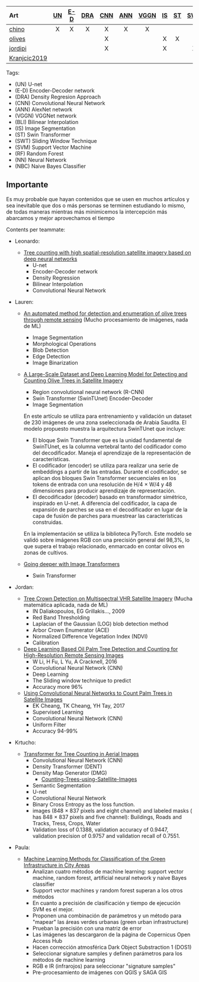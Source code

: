 | Art                                      | <a href="#UN">UN</a> | <a href="#E-D">E-D</a> | <a href="#DRA">DRA</a> | <a href="#CNN">CNN</a> | <a href="#ANN">ANN</a> | <a href="#VGGN">VGGN</a> | <a href="#IS">IS</a> | <a href="#ST">ST</a> | <a href="#SWT">SWT</a> | <a href="#SVM">SVM</a> | <a href="#RF">RF</a> | <a href="#NN">NN</a> | <a href="#NBC">NBC</a> |
|:---------------------------------------- |:--------------------:|:----------------------:|:----------------------:|:----------------------:|:----------------------:|:------------------------:|:--------------------:|:--------------------:|:----------------------:|:----------------------:|:--------------------:|:--------------------:|:----------------------:|
| <a href="#chino">chino</a>               | X                    | X                      | X                      | X                      | X                      | X                        |                      |                      |                        |                        |                      |                      |                        |
| <a href="#olive_satellite">olives</a>    |                      |                        |                        | X                      |                        |                          | X                    | X                    |                        |                        |                      |                      |                        |
| <a href="#jordipi">jordipi</a>           |                      |                        |                        | X                      |                        |                          | X                    |                      | X                      |                        |                      |                      |                        |
| <a href="#Kranjcic2019">Kranjcic2019</a> |                      |                        |                        |                        |                        |                          |                      |                      |                        | X                      | X                    | X                    | X                      |

Tags:

* (<a id="UN">UN</a>) U-net
* (<a id="E-D">E-D</a>) Encoder-Decoder network
* (<a id="DRA">DRA</a>) Density Regresion Approach 
* (<a id="CNN">CNN</a>) Convolutional Neural Network
* (<a id="ANN">ANN</a>) AlexNet network
* (<a id="VGGN">VGGN</a>) VGGNet network
* (<a id="BLI">BLI</a>) Bilinear Interpolation
* (<a id="IS">IS</a>) Image Segmentation
* (<a id="ST">ST</a>) Swin Transformer
* (<a id="SWT">SWT</a>) Sliding Window Technique
* (<a id="SVM">SVM</a>) Support Vector Machine
* (<a id="RF">RF</a>) Random Forest
* (<a id="NN">NN</a>) Neural Network
* (<a id="NBC">NBC</a>) Naive Bayes Classifier

## Importante

  Es muy probable que hayan contenidos que se usen en muchos artículos y sea inevitable que dos o más personas se terminen estudiando lo mismo, de todas maneras mientras más minimicemos la intercepción más abarcamos y mejor aprovechamos el tiempo

Contents per teammate:

* Leonardo:
  
  * <a href = "https://www.sciencedirect.com/science/article/pii/S1470160X21002569#b0045" id = "chino">Tree counting with high spatial-resolution satellite imagery based on deep neural networks</a>
    * U-net
    * Encoder-Decoder network
    * Density Regression
    * Bilinear Interpolation
    * Convolutional Neural Network

* Lauren:
  
  * <a href = "https://ieeexplore.ieee.org/abstract/document/9104983/" id = "image_processing"> An automated method for detection and enumeration of olive trees through remote sensing</a> (Mucho procesamiento de imágenes, nada de ML)
    
    * Image Segmentation
    * Morphological Operations
    * Blob Detection 
    * Edge Detection      
    * Image Binarization
  
  * <a href = "https://www.hindawi.com/journals/cin/2022/1549842/" id = "olive_satellite"> A Large-Scale Dataset and Deep Learning Model for Detecting and Counting Olive Trees in Satellite Imagery</a>
    
    * Region convolutional neural network (R-CNN)
    * Swin Transformer (SwinTUnet) Encoder-Decoder
    * Image Segmentation
    
    En este artículo se utiliza para entrenamiento y validación un dataset de 230 imágenes de una zona sseleccionada de Arabia Saudita. El modelo propuesto muestra la arquitectura SwinTUnet  que incluye:
    
    * El bloque Swin Transformer que es la unidad fundamental de SwinTUnet, es la columna vertebral tanto del codificador como del decodificador. Maneja el aprendizaje de la representación de características. 
    * El codificador (encoder) se utiliza para realizar una serie de embeddings a partir de las entradas.  Durante el codificador, se aplican dos bloques Swin Transformer secuenciales en los tokens de entrada con una resolución de H/4 × W/4 y 48 dimensiones para producir aprendizaje de representación.
    * El decodificador (decoder) basado en transformador simétrico, inspirado en U-net.  A diferencia del codificador, la capa de expansión de parches se usa en el decodificador en lugar de la capa de fusión de parches para muestrear las características construidas. 
    
    En la implementación se utiliza la biblioteca PyTorch. Este modelo se validó sobre imágenes RGB con una precisión general del 98,3%, lo que supera el trabajo relacionado, enmarcado en contar olivos en zonas de cultivos.
  
  * <a href = "https://openaccess.thecvf.com/content/ICCV2021/papers/Touvron_Going_Deeper_With_Image_Transformers_ICCV_2021_paper.pdf" id = "transform"> Going deeper with Image Transformers</a>
    
    * Swin Transformer

* Jordan:
  
  * <a href = "https://www.researchgate.net/profile/Ioannis-Daliakopoulos/publication/273216095_Tree_Crown_Detection_on_Multispectral_VHR_Satellite_Imagery/links/57286d0008aee491cb42f0f6/Tree-Crown-Detection-on-Multispectral-VHR-Satellite-Imagery.pdf" id = "jordipi"> Tree Crown Detection on Multispectral VHR Satellite Imagery</a> (Mucha matemática aplicada, nada de ML)
    * IN Daliakopoulos, EG Grillakis…, 2009
    * Red Band Thresholding
    * Laplacian of the Gaussian (LOG) blob detection method
    * Arbor Crown Enumerator (ACE)
    * Normalized Difference Vegetation Index (NDVI)
    * Calibration
  * <a href = "https://www.mdpi.com/173204" id = "jordipi"> Deep Learning Based Oil Palm Tree Detection and Counting for High-Resolution Remote Sensing Images</a>
    * W Li, H Fu, L Yu, A Cracknell, 2016
    * Convolutional Neural Network (CNN)
    * Deep Learning
    * The Sliding window technique to predict
    * Accuracy more 96%
  * <a href = "https://arxiv.org/abs/1701.06462" id = "jordipi"> Using Convolutional Neural Networks to Count Palm Trees in Satellite Images</a>
    * EK Cheang, TK Cheang, YH Tay, 2017
    * Supervised Learning
    * Convolutional Neural Network (CNN)
    * Uniform Filter
    * Accuracy 94-99%

* Krtucho:
  
  * <a href = "https://www.mdpi.com/2072-4292/14/3/476" id = "Krtucho"> Transformer for Tree Counting in Aerial Images </a>
    * Convolutional Neural Network (CNN)
    * Density Transformer (DENT)
    * Density Map Generator (DMG)
      * <a href = "https://github.com/A2Amir/Counting-Trees-using-Satellite-Images" id = "Krtucho"> Counting-Trees-using-Satellite-Images </a>
    * Semantic Segmentation
    * U-net
    * Convolutional Neural Network
    * Binary Cross Entropy as the loss function.
    * images (848 × 837 pixels and eight channel) and labeled masks ( has 848 × 837 pixels and five channel): Buildings, Roads and Tracks, Tress, Crops, Water
    * Validation loss of 0.1388, validation accuracy of 0.9447, validation precision of 0.9757 and validation recall of 0.7551.

* Paula:
  
  * <a href = "https://www.mdpi.com/558116" id = Kranjcic2019> Machine Learning Methods for Classification of the Green Infrastructure in City Areas </a>        
    * Analizan cuatro métodos de machine learning: support vector machine, random forest, artificial neural network y naive Bayes classifier 
    * Support vector machines y random forest superan a los otros métodos 
    * En cuanto a precisión de clasificación y tiempo de ejecución SVM es el mejor. 
    * Proponen una combinación de parámetros y un método para "mapear" las áreas verdes urbanas (green urban infrastructure)
    * Prueban la precisión con una matriz de error   
    * Las imágenes las descargaron de la página de Copernicus Open Access Hub
    * Hacen corrección atmosférica Dark Object Substraction 1 (DOS1) 
    * Seleccionar signature samples y definen parámetros para los métodos de machine learning 
    * RGB e IR (infrarojos) para seleccionar "signature samples"
    * Pre-procesamiento de imágenes con QGIS y SAGA GIS